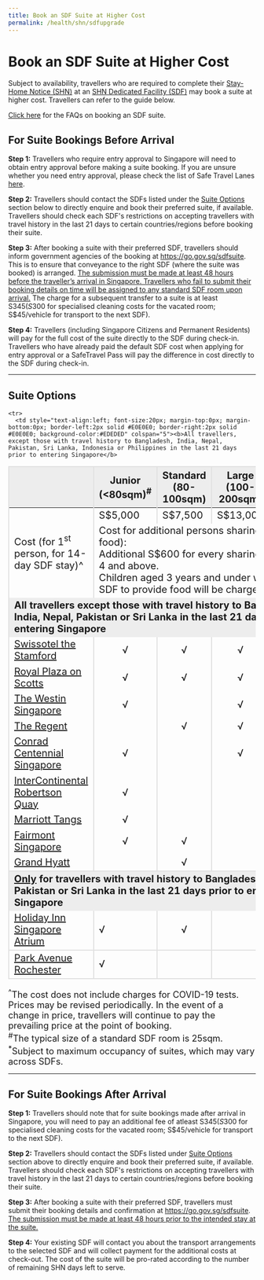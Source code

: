 ```yaml
---
title: Book an SDF Suite at Higher Cost
permalink: /health/shn/sdfupgrade
---
```

# Book an SDF Suite at Higher Cost

Subject to availability, travellers who are required to complete their [Stay-Home Notice (SHN)](/health/shn) at an [SHN Dedicated Facility (SDF)](/health/shn/sdf) may book a suite at higher cost. Travellers can refer to the guide below.

[Click here](/health/shn/sdfsuitefaq) for the FAQs on booking an SDF suite.

## For Suite Bookings Before Arrival

**Step 1:** Travellers who require entry approval to Singapore will need to obtain entry approval before making a suite booking. If you are unsure whether you need entry approval, please check the list of Safe Travel Lanes [here](/arriving/overview).

**Step 2:** Travellers should contact the SDFs listed under the [Suite Options](#options) section below to directly enquire and book their preferred suite, if available. Travellers should check each SDF's restrictions on accepting travellers with travel history in the last 21 days to certain countries/regions before booking their suite. 

**Step 3:** After booking a suite with their preferred SDF, travellers should inform government agencies of the booking at <https://go.gov.sg/sdfsuite>. This is to ensure that conveyance to the right SDF (where the suite was booked) is arranged. <u>The submission must be made at least 48 hours before the traveller’s arrival in Singapore. Travellers who fail to submit their booking details on time will be assigned to any standard SDF room upon arrival.</u> The charge for a subsequent transfer to a suite is at least S$345 (S$300 for specialised cleaning costs for the vacated room; S$45/vehicle for transport to the next SDF).
 
**Step 4:** Travellers (including Singapore Citizens and Permanent Residents) will pay for the full cost of the suite directly to the SDF during check-in. Travellers who have already paid the default SDF cost when applying for entry approval or a SafeTravel Pass will pay the difference in cost directly to the SDF during check-in. 

 --------------
<div id="options"></div>

## Suite Options
  
<table>
  <thead>
    <tr>
      <th style="font-size:20px; margin-top:0px; margin-bottom:0px;  border-left:2px solid #E0E0E0; border-top:2px solid #E0E0E0; border-right:2px solid #E0E0E0; background-color:#EDEDED">&nbsp;</th>
        <th style="font-size:20px; margin-top:0px; margin-bottom:0px;  border-left:2px solid #E0E0E0; border-top:2px solid #E0E0E0; border-right:2px solid #E0E0E0; background-color:#EDEDED">Junior (<80sqm)<sup>#</sup></th>
      <th style="font-size:20px; margin-top:0px; margin-bottom:0px; border-top:2px solid #E0E0E0; border-right:2px solid #E0E0E0; background-color:#EDEDED">Standard (80-100sqm)
</th>
       <th style="font-size:20px; margin-top:0px; margin-bottom:0px; border-top:2px solid #E0E0E0; border-right:2px solid #E0E0E0; background-color:#EDEDED">Large (100-200sqm)
</th>
        <th style="font-size:20px; margin-top:0px; margin-bottom:0px; border-top:2px solid #E0E0E0; border-right:2px solid #E0E0E0; background-color:#EDEDED">Extra Large (>200sqm)</th>
    </tr>
  </thead>
  <tbody>
    <tr>
      <td  style="font-size:20px; margin-top:0px; margin-bottom:0px; border-left:2px solid #E0E0E0; border-right:2px solid #E0E0E0;"  rowspan="2">Cost (for 1<sup>st</sup> person, for 14-day SDF stay)^</td>
         <td style="font-size:20px; margin-top:0px; margin-bottom:0px; border-right:2px solid #E0E0E0;">S$5,000</td>
      <td style="font-size:20px; margin-top:0px; margin-bottom:0px; border-right:2px solid #E0E0E0;">S$7,500</td>
      <td style="font-size:20px; margin-top:0px; margin-bottom:0px; border-right:2px solid #E0E0E0;">S$13,000</td>
      <td style="font-size:20px; margin-top:0px; margin-bottom:0px; border-right:2px solid #E0E0E0;">S$20,000</td>
    </tr>
        <tr>
      <td style="font-size:20px; margin-top:0px; margin-bottom:0px; border-right:2px solid #E0E0E0;" colspan="4">Cost for additional persons sharing the suite (for food):<br/> Additional S$600 for every sharing person aged 4 and above.<br/> Children aged 3 years and under who require the SDF to provide food will be charged S$600.
</td>
    </tr>
<!-- <tr>
      <td  style="font-size:20px; margin-top:0px; margin-bottom:0px; border-left:2px solid #E0E0E0; border-right:2px solid #E0E0E0;" rowspan="2">Cost (for 1<sup>st</sup> person, for 21-day SDF stay)^</td>
         <td style="font-size:20px; margin-top:0px; margin-bottom:0px; border-right:2px solid #E0E0E0;">S$7,500</td>
      <td style="font-size:20px; margin-top:0px; margin-bottom:0px; border-right:2px solid #E0E0E0;">S$11,250</td>
      <td style="font-size:20px; margin-top:0px; margin-bottom:0px; border-right:2px solid #E0E0E0;">S$19,500</td>
      <td style="font-size:20px; margin-top:0px; margin-bottom:0px; border-right:2px solid #E0E0E0;">S$30,000</td>
    </tr>
        <tr>
      <td style="font-size:20px; margin-top:0px; margin-bottom:0px; border-right:2px solid #E0E0E0;" colspan="4">Cost for additional persons sharing the suite (for food):<br/>Additional S$900 for every sharing person aged 4 and above.<br/> Children aged 3 years and under who require the SDF to provide food will be charged S$900
</td>
    </tr>-->
        <tr>
      <td style="text-align:left; font-size:20px; margin-top:0px; margin-bottom:0px; border-left:2px solid #E0E0E0; border-right:2px solid #E0E0E0; background-color:#EDEDED" colspan="5"><b>All travellers except those with travel history to Bangladesh, India, Nepal, Pakistan or Sri Lanka in the last 21 days prior to entering Singapore</b>
</td>
    </tr>
    <tr>
      <td  style="font-size:20px; margin-top:0px; margin-bottom:0px; border-left:2px solid #E0E0E0; border-right:2px solid #E0E0E0; "><a href="mailto:SDFsuite.sts@swissotel.com">Swissotel the Stamford</a></td>
       <td style="text-align:center; font-size:20px; margin-top:0px; margin-bottom:0px; border-right:2px solid #E0E0E0;">√</td>
      <td style="text-align:center; font-size:20px; margin-top:0px; margin-bottom:0px; border-right:2px solid #E0E0E0;">√</td>
      <td style="text-align:center; font-size:20px; margin-top:0px; margin-bottom:0px; border-right:2px solid #E0E0E0;">√</td>
      <td style="font-size:20px; margin-top:0px; margin-bottom:0px; border-right:2px solid #E0E0E0;">&nbsp;</td>
    </tr>
<tr>
      <td  style="font-size:20px; margin-top:0px; margin-bottom:0px; border-left:2px solid #E0E0E0; border-right:2px solid #E0E0E0; "><a href="mailto:gsm@royalplaza.com.sg">Royal Plaza on Scotts</a></td>
      <td style="text-align:center; font-size:20px; margin-top:0px; margin-bottom:0px; border-right:2px solid #E0E0E0;">√</td>
      <td style="text-align:center; font-size:20px; margin-top:0px; margin-bottom:0px; border-right:2px solid #E0E0E0;">√</td>
      <td style="text-align:center; font-size:20px; margin-top:0px; margin-bottom:0px; border-right:2px solid #E0E0E0;">√</td>
      <td style="font-size:20px; margin-top:0px; margin-bottom:0px; border-right:2px solid #E0E0E0;">&nbsp;</td>
    </tr>   
<tr>
      <td  style="font-size:20px; margin-top:0px; margin-bottom:0px; border-left:2px solid #E0E0E0; border-right:2px solid #E0E0E0; "><a href="mailto:SINWIDutyManagers@marriott.com">The Westin Singapore</a></td>
      <td style="text-align:center; font-size:20px; margin-top:0px; margin-bottom:0px; border-right:2px solid #E0E0E0;">√</td>
      <td style="text-align:center; font-size:20px; margin-top:0px; margin-bottom:0px; border-right:2px solid #E0E0E0;">&nbsp;</td>
      <td style="text-align:center; font-size:20px; margin-top:0px; margin-bottom:0px; border-right:2px solid #E0E0E0;">√</td>
      <td style="font-size:20px; margin-top:0px; margin-bottom:0px; border-right:2px solid #E0E0E0;">√</td>
    </tr>
<tr>
      <td  style="font-size:20px; margin-top:0px; margin-bottom:0px; border-left:2px solid #E0E0E0; border-right:2px solid #E0E0E0;"><a href="mailto:dutymanager@regentsingapore.com.sg">The Regent</a></td>
          <td style="text-align:center; font-size:20px; margin-top:0px; margin-bottom:0px; border-right:2px solid #E0E0E0;">&nbsp;</td>
      <td style="text-align:center; font-size:20px; margin-top:0px; margin-bottom:0px; border-right:2px solid #E0E0E0;">√</td>
      <td style="text-align:center; font-size:20px; margin-top:0px; margin-bottom:0px; border-right:2px solid #E0E0E0;">√</td>
      <td style="text-align:center; font-size:20px; margin-top:0px; margin-bottom:0px; border-right:2px solid #E0E0E0;">√</td>
   </tr>
<tr>
      <td  style="font-size:20px; margin-top:0px; margin-bottom:0px; border-left:2px solid #E0E0E0; border-right:2px solid #E0E0E0;"><a href="mailto:Sinci.res@conradhotels.com">Conrad Centennial Singapore</a></td>
          <td style="text-align:center; font-size:20px; margin-top:0px; margin-bottom:0px; border-right:2px solid #E0E0E0;">√</td>
      <td style="text-align:center; font-size:20px; margin-top:0px; margin-bottom:0px; border-right:2px solid #E0E0E0;">&nbsp;</td>
      <td style="text-align:center; font-size:20px; margin-top:0px; margin-bottom:0px; border-right:2px solid #E0E0E0;">√</td>
      <td style="text-align:center; font-size:20px; margin-top:0px; margin-bottom:0px; border-right:2px solid #E0E0E0;">&nbsp;</td>
   </tr>
   <tr>
      <td  style="font-size:20px; margin-top:0px; margin-bottom:0px; border-left:2px solid #E0E0E0; border-right:2px solid #E0E0E0; "><a href="mailto:suite.sinic@ihg.com">InterContinental Robertson Quay</a></td>
      <td style="text-align:center; font-size:20px; margin-top:0px; margin-bottom:0px; border-right:2px solid #E0E0E0;">√</td>
      <td style="text-align:center; font-size:20px; margin-top:0px; margin-bottom:0px; border-right:2px solid #E0E0E0;">&nbsp;</td>
    <td style="text-align:center; font-size:20px; margin-top:0px; margin-bottom:0px; border-right:2px solid #E0E0E0;">&nbsp;</td>
      <td style="font-size:20px; margin-top:0px; margin-bottom:0px; border-right:2px solid #E0E0E0;">&nbsp;</td>
    </tr>
   <tr>
      <td  style="font-size:20px; margin-top:0px; margin-bottom:0px; border-left:2px solid #E0E0E0; border-right:2px solid #E0E0E0; "><a href="mailto:mhrs.sindt.reservations@marriotthotels.com">Marriott Tangs</a></td>
      <td style="text-align:center; font-size:20px; margin-top:0px; margin-bottom:0px; border-right:2px solid #E0E0E0;">√</td>
      <td style="text-align:center; font-size:20px; margin-top:0px; margin-bottom:0px; border-right:2px solid #E0E0E0;">&nbsp;</td>
    <td style="text-align:center; font-size:20px; margin-top:0px; margin-bottom:0px; border-right:2px solid #E0E0E0;">&nbsp;</td>
      <td style="font-size:20px; margin-top:0px; margin-bottom:0px; border-right:2px solid #E0E0E0;">&nbsp;</td>
    </tr>      
  <!--  <tr>
      <td style="text-align:left; font-size:20px; margin-top:0px; margin-bottom:0px; border-left:2px solid #E0E0E0; border-right:2px solid #E0E0E0; background-color:#EDEDED" colspan="5"><b>All travellers, except those with travel history to Bangladesh, India, Nepal, Pakistan, Sri Lanka, South Africa or United Kingdom in the last 21 days prior to entering Singapore</b>
</td>
    </tr>-->

    
       
    <tr>
      <td style="text-align:left; font-size:20px; margin-top:0px; margin-bottom:0px; border-left:2px solid #E0E0E0; border-right:2px solid #E0E0E0; background-color:#EDEDED" colspan="5"><b>All travellers, except those with travel history to Bangladesh, India, Nepal, Pakistan, Sri Lanka, Indonesia or Philippines in the last 21 days prior to entering Singapore</b>
</td>
    </tr>
      <tr>
      <td  style="font-size:20px; margin-top:0px; margin-bottom:0px; border-left:2px solid #E0E0E0; border-right:2px solid #E0E0E0;"><a href="mailto:SDFsuite.fs@fairmont.com">Fairmont Singapore </a></td>
       <td style="text-align:center; font-size:20px; margin-top:0px; margin-bottom:0px; border-right:2px solid #E0E0E0;">√</td>
      <td style="text-align:center; font-size:20px; margin-top:0px; margin-bottom:0px; border-right:2px solid #E0E0E0;">√</td>
      <td style="font-size:20px; margin-top:0px; margin-bottom:0px; border-right:2px solid #E0E0E0;">&nbsp;</td>
      <td style="font-size:20px; margin-top:0px; margin-bottom:0px; border-right:2px solid #E0E0E0;">&nbsp;</td>
    </tr>
    <tr>
      <td  style="font-size:20px; margin-top:0px; margin-bottom:0px; border-left:2px solid #E0E0E0; border-right:2px solid #E0E0E0; border-bottom:2px solid #E0E0E0;"><a href="mailto:SINRS-Shared.MB-SHN@hyatt.com">Grand Hyatt </a></td>
           <td style="font-size:20px; margin-top:0px; margin-bottom:0px; border-right:2px solid #E0E0E0; border-bottom:2px solid #E0E0E0;">&nbsp;</td>
      <td style="text-align:center; font-size:20px; margin-top:0px; margin-bottom:0px; border-right:2px solid #E0E0E0; border-bottom:2px solid #E0E0E0;">√</td>
      <td style="font-size:20px; margin-top:0px; margin-bottom:0px; border-right:2px solid #E0E0E0; border-bottom:2px solid #E0E0E0;">&nbsp;</td>
      <td style="font-size:20px; margin-top:0px; margin-bottom:0px; border-right:2px solid #E0E0E0; border-bottom:2px solid #E0E0E0;">&nbsp;</td>
    </tr>
<tr>
      <td style="text-align:left; font-size:20px; margin-top:0px; margin-bottom:0px; border-left:2px solid #E0E0E0; border-right:2px solid #E0E0E0; background-color:#EDEDED" colspan="5"><b><u>Only</u> for travellers with travel history to Bangladesh, India, Nepal, Pakistan or Sri Lanka in the last 21 days prior to entering Singapore</b>
</td>
    </tr>
  <tr>
      <td  style="font-size:20px; margin-top:0px; margin-bottom:0px; border-left:2px solid #E0E0E0; border-right:2px solid #E0E0E0; border-bottom:2px solid #E0E0E0;"><a href="mailto:dutymanager.sinhi@ihg.com">Holiday Inn Singapore Atrium</a></td>
           <td style="font-size:20px; margin-top:0px; margin-bottom:0px; border-right:2px solid #E0E0E0; border-bottom:2px solid #E0E0E0;">√</td>
      <td style="text-align:center; font-size:20px; margin-top:0px; margin-bottom:0px; border-right:2px solid #E0E0E0; border-bottom:2px solid #E0E0E0;">√</td>
      <td style="font-size:20px; margin-top:0px; margin-bottom:0px; border-right:2px solid #E0E0E0; border-bottom:2px solid #E0E0E0;">&nbsp;</td>
      <td style="font-size:20px; margin-top:0px; margin-bottom:0px; border-right:2px solid #E0E0E0; border-bottom:2px solid #E0E0E0;">&nbsp;</td>
    </tr>
   <tr>
      <td  style="font-size:20px; margin-top:0px; margin-bottom:0px; border-left:2px solid #E0E0E0; border-right:2px solid #E0E0E0; border-bottom:2px solid #E0E0E0;"><a href="mailto:parkavenue.rochester.dm@uel.sg">Park Avenue Rochester</a></td>
           <td style="font-size:20px; margin-top:0px; margin-bottom:0px; border-right:2px solid #E0E0E0; border-bottom:2px solid #E0E0E0;">√</td>
      <td style="text-align:center; font-size:20px; margin-top:0px; margin-bottom:0px; border-right:2px solid #E0E0E0; border-bottom:2px solid #E0E0E0;">&nbsp;</td>
      <td style="font-size:20px; margin-top:0px; margin-bottom:0px; border-right:2px solid #E0E0E0; border-bottom:2px solid #E0E0E0;">&nbsp;</td>
      <td style="font-size:20px; margin-top:0px; margin-bottom:0px; border-right:2px solid #E0E0E0; border-bottom:2px solid #E0E0E0;">&nbsp;</td>
    </tr>
  </tbody>
  </table>
  <p style="margin-top:0px; margin-bottom:0px; font-size:18px;"><sup>^</sup>The cost does not include charges for COVID-19 tests. Prices may be revised periodically. In the event of a change in price, travellers will continue to pay the prevailing price at the point of booking.<br/><sup>#</sup>The typical size of a standard SDF room is 25sqm. <br/> <sup>*</sup>Subject to maximum occupancy of suites, which may vary across SDFs.</p>
  
--------------------

## For Suite Bookings After Arrival

**Step 1:** Travellers should note that for suite bookings made after arrival in Singapore, you will need to pay an additional fee of atleast S$345 (S$300 for specialised cleaning costs for the vacated room; S$45/vehicle for transport to the next SDF). 

**Step 2:** Travellers should contact the SDFs listed under [Suite Options](#options) section above to directly enquire and book their preferred suite, if available. Travellers should check each SDF's restrictions on accepting travellers with travel history in the last 21 days to certain countries/regions before booking their suite.

**Step 3:**  After booking a suite with their preferred SDF, travellers must submit their booking details and confirmation at <https://go.gov.sg/sdfsuite>. <u>The submission must be made at least 48 hours prior to the intended stay at the suite.</u>

**Step 4:** Your existing SDF will contact you about the transport arrangements to the selected SDF and will collect payment for the additional costs at check-out. The cost of the suite will be pro-rated according to the number of remaining SHN days left to serve.